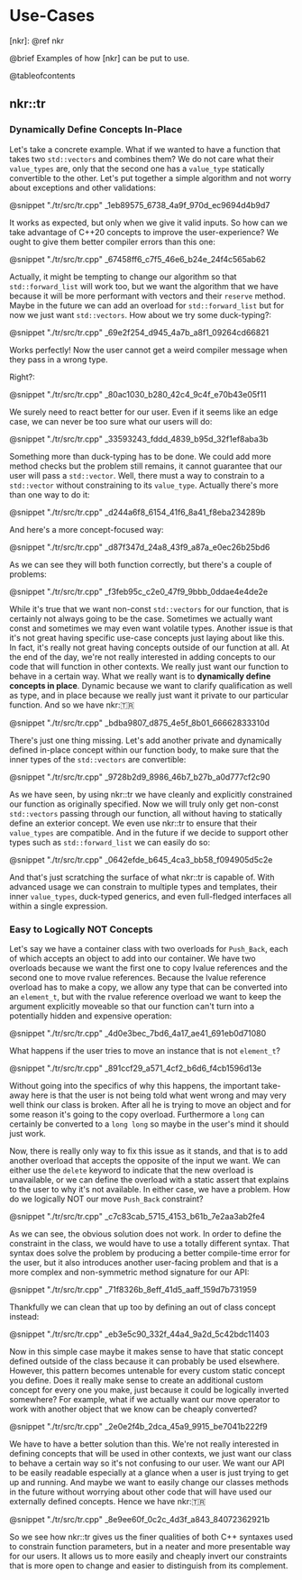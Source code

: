 # Use-Cases

[nkr]:  @ref nkr

@brief
Examples of how [nkr] can be put to use.

@tableofcontents

## nkr::tr

### Dynamically Define Concepts In-Place

Let's take a concrete example. What if we wanted to have a function that takes two `std::vectors` and combines them? We do not care what their `value_types` are, only that the second one has a `value_type` statically convertible to the other. Let's put together a simple algorithm and not worry about exceptions and other validations:

@snippet "./tr/src/tr.cpp" _1eb89575_6738_4a9f_970d_ec9694d4b9d7

It works as expected, but only when we give it valid inputs. So how can we take advantage of C++20 concepts to improve the user-experience? We ought to give them better compiler errors than this one:

@snippet "./tr/src/tr.cpp" _67458ff6_c7f5_46e6_b24e_24f4c565ab62

Actually, it might be tempting to change our algorithm so that `std::forward_list` will work too, but we want the algorithm that we have because it will be more performant with vectors and their `reserve` method. Maybe in the future we can add an overload for `std::forward_list` but for now we just want `std::vectors`. How about we try some duck-typing?:

@snippet "./tr/src/tr.cpp" _69e2f254_d945_4a7b_a8f1_09264cd66821

Works perfectly! Now the user cannot get a weird compiler message when they pass in a wrong type.

Right?:

@snippet "./tr/src/tr.cpp" _80ac1030_b280_42c4_9c4f_e70b43e05f11

We surely need to react better for our user. Even if it seems like an edge case, we can never be too sure what our users will do:

@snippet "./tr/src/tr.cpp" _33593243_fddd_4839_b95d_32f1ef8aba3b

Something more than duck-typing has to be done. We could add more method checks but the problem still remains, it cannot guarantee that our user will pass a `std::vector`. Well, there must a way to constrain to a `std::vector` without constraining to its `value_type`. Actually there's more than one way to do it:

@snippet "./tr/src/tr.cpp" _d244a6f8_6154_41f6_8a41_f8eba234289b

And here's a more concept-focused way:

@snippet "./tr/src/tr.cpp" _d87f347d_24a8_43f9_a87a_e0ec26b25bd6

As we can see they will both function correctly, but there's a couple of problems:

@snippet "./tr/src/tr.cpp" _f3feb95c_c2e0_47f9_9bbb_0ddae4e4de2e

While it's true that we want non-const `std::vectors` for our function, that is certainly not always going to be the case. Sometimes we actually want const and sometimes we may even want volatile types. Another issue is that it's not great having specific use-case concepts just laying about like this. In fact, it's really not great having concepts outside of our function at all. At the end of the day, we're not really interested in adding concepts to our code that will function in other contexts. We really just want our function to behave in a certain way. What we really want is to **dynamically define concepts in place**. Dynamic because we want to clarify qualification as well as type, and in place because we really just want it private to our particular function. And so we have nkr::tr:

@snippet "./tr/src/tr.cpp" _bdba9807_d875_4e5f_8b01_66662833310d

There's just one thing missing. Let's add another private and dynamically defined in-place concept within our function body, to make sure that the inner types of the `std::vectors` are convertible:

@snippet "./tr/src/tr.cpp" _9728b2d9_8986_46b7_b27b_a0d777cf2c90

As we have seen, by using nkr::tr we have cleanly and explicitly constrained our function as originally specified. Now we will truly only get non-const `std::vectors` passing through our function, all without having to statically define an exterior concept. We even use nkr::tr to ensure that their `value_types` are compatible. And in the future if we decide to support other types such as `std::forward_list` we can easily do so:

@snippet "./tr/src/tr.cpp" _0642efde_b645_4ca3_bb58_f094905d5c2e

And that's just scratching the surface of what nkr::tr is capable of. With advanced usage we can constrain to multiple types and templates, their inner `value_types`, duck-typed generics, and even full-fledged interfaces all within a single expression.

### Easy to Logically NOT Concepts

Let's say we have a container class with two overloads for `Push_Back`, each of which accepts an object to add into our container. We have two overloads because we want the first one to copy lvalue references and the second one to move rvalue references. Because the lvalue reference overload has to make a copy, we allow any type that can be converted into an `element_t`, but with the rvalue reference overload we want to keep the argument explicitly moveable so that our function can't turn into a potentially hidden and expensive operation:

@snippet "./tr/src/tr.cpp" _4d0e3bec_7bd6_4a17_ae41_691eb0d71080

What happens if the user tries to move an instance that is not `element_t`?

@snippet "./tr/src/tr.cpp" _891ccf29_a571_4cf2_b6d6_f4cb1596d13e

Without going into the specifics of why this happens, the important take-away here is that the user is not being told what went wrong and may very well think our class is broken. After all he is trying to move an object and for some reason it's going to the copy overload. Furthermore a `long` can certainly be converted to a `long long` so maybe in the user's mind it should just work.

Now, there is really only way to fix this issue as it stands, and that is to add another overload that accepts the opposite of the input we want. We can either use the `delete` keyword to indicate that the new overload is unavailable, or we can define the overload with a static assert that explains to the user to why it's not available. In either case, we have a problem. How do we logically NOT our move `Push_Back` constraint?

@snippet "./tr/src/tr.cpp" _c7c83cab_5715_4153_b61b_7e2aa3ab2fe4

As we can see, the obvious solution does not work. In order to define the constraint in the class, we would have to use a totally different syntax. That syntax does solve the problem by producing a better compile-time error for the user, but it also introduces another user-facing problem and that is a more complex and non-symmetric method signature for our API:

@snippet "./tr/src/tr.cpp" _71f8326b_8eff_41d5_aaff_159d7b731959

Thankfully we can clean that up too by defining an out of class concept instead:

@snippet "./tr/src/tr.cpp" _eb3e5c90_332f_44a4_9a2d_5c42bdc11403

Now in this simple case maybe it makes sense to have that static concept defined outside of the class because it can probably be used elsewhere. However, this pattern becomes untenable for every custom static concept you define. Does it really make sense to create an additional custom concept for every one you make, just because it could be logically inverted somewhere? For example, what if we actually want our move operator to work with another object that we know can be cheaply converted?

@snippet "./tr/src/tr.cpp" _2e0e2f4b_2dca_45a9_9915_be7041b222f9

We have to have a better solution than this. We're not really interested in defining concepts that will be used in other contexts, we just want our class to behave a certain way so it's not confusing to our user. We want our API to be easily readable especially at a glance when a user is just trying to get up and running. And maybe we want to easily change our classes methods in the future without worrying about other code that will have used our externally defined concepts. Hence we have nkr::tr:

@snippet "./tr/src/tr.cpp" _8e9ee60f_0c2c_4d3f_a843_84072362921b

So we see how nkr::tr gives us the finer qualities of both C++ syntaxes used to constrain function parameters, but in a neater and more presentable way for our users. It allows us to more easily and cheaply invert our constraints that is more open to change and easier to distinguish from its complement.
